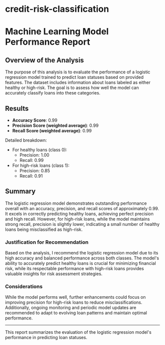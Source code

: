 # credit-risk-classification

# Machine Learning Model Performance Report

## Overview of the Analysis

The purpose of this analysis is to evaluate the performance of a logistic regression model trained to predict loan statuses based on provided features. The dataset includes information about loans labeled as either healthy or high-risk. The goal is to assess how well the model can accurately classify loans into these categories.

## Results

- **Accuracy Score**: 0.99
- **Precision Score (weighted average)**: 0.99
- **Recall Score (weighted average)**: 0.99

Detailed breakdown:
- For healthy loans (class 0):
  - Precision: 1.00
  - Recall: 0.99
- For high-risk loans (class 1):
  - Precision: 0.85
  - Recall: 0.91

## Summary

The logistic regression model demonstrates outstanding performance overall with an accuracy, precision, and recall scores of approximately 0.99. It excels in correctly predicting healthy loans, achieving perfect precision and high recall. However, for high-risk loans, while the model maintains strong recall, precision is slightly lower, indicating a small number of healthy loans being misclassified as high-risk.

### Justification for Recommendation

Based on the analysis, I recommend the logistic regression model due to its high accuracy and balanced performance across both classes. The model's ability to accurately predict healthy loans is crucial for minimizing financial risk, while its respectable performance with high-risk loans provides valuable insights for risk assessment strategies.

### Considerations

While the model performs well, further enhancements could focus on improving precision for high-risk loans to reduce misclassifications. Additionally, ongoing monitoring and periodic model updates are recommended to adapt to evolving loan patterns and maintain optimal performance.

---

This report summarizes the evaluation of the logistic regression model's performance in predicting loan statuses.
